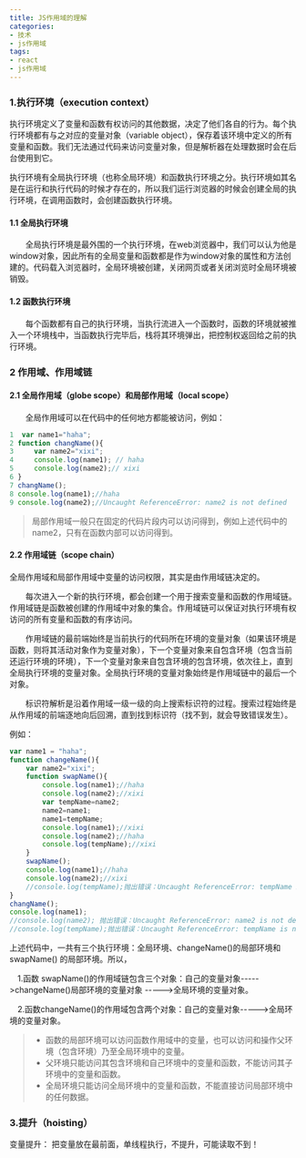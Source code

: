 ```yaml
---
title: JS作用域的理解
categories:
- 技术
- js作用域
tags:
- react
- js作用域
---
```


### 1.执行环境（execution context）


执行环境定义了变量和函数有权访问的其他数据，决定了他们各自的行为。每个执行环境都有与之对应的变量对象（variable object），保存着该环境中定义的所有变量和函数。我们无法通过代码来访问变量对象，但是解析器在处理数据时会在后台使用到它。

执行环境有全局执行环境（也称全局环境）和函数执行环境之分。执行环境如其名是在运行和执行代码的时候才存在的，所以我们运行浏览器的时候会创建全局的执行环境，在调用函数时，会创建函数执行环境。
<!--more-->

#### 1.1 全局执行环境
　　全局执行环境是最外围的一个执行环境，在web浏览器中，我们可以认为他是window对象，因此所有的全局变量和函数都是作为window对象的属性和方法创建的。代码载入浏览器时，全局环境被创建，关闭网页或者关闭浏览时全局环境被销毁。

#### 1.2 函数执行环境
　　每个函数都有自己的执行环境，当执行流进入一个函数时，函数的环境就被推入一个环境栈中，当函数执行完毕后，栈将其环境弹出，把控制权返回给之前的执行环境。

### 2 作用域、作用域链

#### 2.1 全局作用域（globe scope）和局部作用域（local scope）

　　全局作用域可以在代码中的任何地方都能被访问，例如：

```js
1  var name1="haha";
2 function changName(){
3     var name2="xixi";
4     console.log(name1); // haha
5     console.log(name2);// xixi
6 } 
7 changName();
8 console.log(name1);//haha
9 console.log(name2);//Uncaught ReferenceError: name2 is not defined
```
>局部作用域一般只在固定的代码片段内可以访问得到，例如上述代码中的name2，只有在函数内部可以访问得到。

#### 2.2 作用域链（scope chain）

全局作用域和局部作用域中变量的访问权限，其实是由作用域链决定的。

　　每次进入一个新的执行环境，都会创建一个用于搜索变量和函数的作用域链。作用域链是函数被创建的作用域中对象的集合。作用域链可以保证对执行环境有权访问的所有变量和函数的有序访问。

　　作用域链的最前端始终是当前执行的代码所在环境的变量对象（如果该环境是函数，则将其活动对象作为变量对象），下一个变量对象来自包含环境（包含当前还运行环境的环境），下一个变量对象来自包含环境的包含环境，依次往上，直到全局执行环境的变量对象。全局执行环境的变量对象始终是作用域链中的最后一个对象。

　　标识符解析是沿着作用域一级一级的向上搜索标识符的过程。搜索过程始终是从作用域的前端逐地向后回溯，直到找到标识符（找不到，就会导致错误发生）。

例如：

```js
var name1 = "haha";
function changeName(){
    var name2="xixi";
    function swapName(){
        console.log(name1);//haha
        console.log(name2);//xixi
        var tempName=name2;
        name2=name1;
        name1=tempName;
        console.log(name1);//xixi
        console.log(name2);//haha
        console.log(tempName);//xixi
    }
    swapName();
    console.log(name1);//haha
    console.log(name2);//xixi
    //console.log(tempName);抛出错误：Uncaught ReferenceError: tempName is not defined
}
changName();
console.log(name1);
//console.log(name2); 抛出错误：Uncaught ReferenceError: name2 is not defined
//console.log(tempName);抛出错误：Uncaught ReferenceError: tempName is not defined
```

上述代码中，一共有三个执行环境：全局环境、changeName()的局部环境和 swapName() 的局部环境。所以，

　1.函数 swapName()的作用域链包含三个对象：自己的变量对象----->changeName()局部环境的变量对象 ----->全局环境的变量对象。

　2.函数changeName()的作用域包含两个对象：自己的变量对象----->全局环境的变量对象。

> - 函数的局部环境可以访问函数作用域中的变量，也可以访问和操作父环境（包含环境）乃至全局环境中的变量。
> - 父环境只能访问其包含环境和自己环境中的变量和函数，不能访问其子环境中的变量和函数。
> - 全局环境只能访问全局环境中的变量和函数，不能直接访问局部环境中的任何数据。


### 3.提升（hoisting）

变量提升：  把变量放在最前面，单线程执行，不提升，可能读取不到！